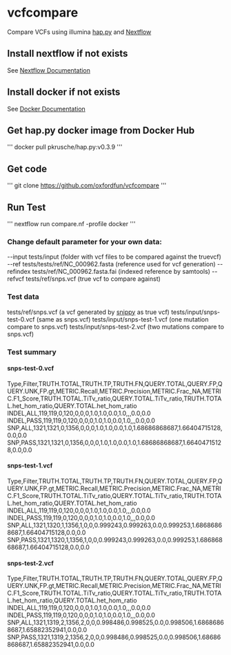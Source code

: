 # vcfcompare
Compare VCFs using illumina [hap.py](https://github.com/Illumina/hap.py) and [Nextflow](https://www.nextflow.io/)

## Install nextflow if not exists
See [Nextflow Documentation](https://www.nextflow.io/docs/latest/getstarted.html)

## Install docker if not exists
See [Docker Documentation](https://docs.docker.com/install/linux/docker-ce/ubuntu/)

## Get hap.py docker image from Docker Hub
'''
   docker pull pkrusche/hap.py:v0.3.9
'''
## Get code
'''
   git clone https://github.com/oxfordfun/vcfcompare
'''
## Run Test
'''
   nextflow run compare.nf -profile docker
'''

### Change default parameter for your own data:

--input tests/input (folder with vcf files to be compared against the truevcf)
--ref tests/tests/ref/NC_000962.fasta (reference used for vcf generation)
--refindex tests/ref/NC_000962.fasta.fai (indexed reference by samtools)
--refvcf tests/ref/snps.vcf (true vcf to compare against)

### Test data 
tests/ref/snps.vcf (a vcf generated by [snippy](https://github.com/tseemann/snippy) as true vcf)
tests/input/snps-test-0.vcf (same as snps.vcf)
tests/input/snps-test-1.vcf (one mutation compare to snps.vcf)
tests/input/snps-test-2.vcf (two mutations compare to snps.vcf)

### Test summary
#### snps-test-0.vcf
Type,Filter,TRUTH.TOTAL,TRUTH.TP,TRUTH.FN,QUERY.TOTAL,QUERY.FP,QUERY.UNK,FP.gt,METRIC.Recall,METRIC.Precision,METRIC.Frac_NA,METRIC.F1_Score,TRUTH.TOTAL.TiTv_ratio,QUERY.TOTAL.TiTv_ratio,TRUTH.TOTAL.het_hom_ratio,QUERY.TOTAL.het_hom_ratio
INDEL,ALL,119,119,0,120,0,0,0,1.0,1.0,0.0,1.0,,,0.0,0.0
INDEL,PASS,119,119,0,120,0,0,0,1.0,1.0,0.0,1.0,,,0.0,0.0
SNP,ALL,1321,1321,0,1356,0,0,0,1.0,1.0,0.0,1.0,1.68686868687,1.66404715128,0.0,0.0
SNP,PASS,1321,1321,0,1356,0,0,0,1.0,1.0,0.0,1.0,1.68686868687,1.66404715128,0.0,0.0

#### snps-test-1.vcf

Type,Filter,TRUTH.TOTAL,TRUTH.TP,TRUTH.FN,QUERY.TOTAL,QUERY.FP,QUERY.UNK,FP.gt,METRIC.Recall,METRIC.Precision,METRIC.Frac_NA,METRIC.F1_Score,TRUTH.TOTAL.TiTv_ratio,QUERY.TOTAL.TiTv_ratio,TRUTH.TOTAL.het_hom_ratio,QUERY.TOTAL.het_hom_ratio
INDEL,ALL,119,119,0,120,0,0,0,1.0,1.0,0.0,1.0,,,0.0,0.0
INDEL,PASS,119,119,0,120,0,0,0,1.0,1.0,0.0,1.0,,,0.0,0.0
SNP,ALL,1321,1320,1,1356,1,0,0,0.999243,0.999263,0.0,0.999253,1.68686868687,1.66404715128,0.0,0.0
SNP,PASS,1321,1320,1,1356,1,0,0,0.999243,0.999263,0.0,0.999253,1.68686868687,1.66404715128,0.0,0.0

#### snps-test-2.vcf
Type,Filter,TRUTH.TOTAL,TRUTH.TP,TRUTH.FN,QUERY.TOTAL,QUERY.FP,QUERY.UNK,FP.gt,METRIC.Recall,METRIC.Precision,METRIC.Frac_NA,METRIC.F1_Score,TRUTH.TOTAL.TiTv_ratio,QUERY.TOTAL.TiTv_ratio,TRUTH.TOTAL.het_hom_ratio,QUERY.TOTAL.het_hom_ratio
INDEL,ALL,119,119,0,120,0,0,0,1.0,1.0,0.0,1.0,,,0.0,0.0
INDEL,PASS,119,119,0,120,0,0,0,1.0,1.0,0.0,1.0,,,0.0,0.0
SNP,ALL,1321,1319,2,1356,2,0,0,0.998486,0.998525,0.0,0.998506,1.68686868687,1.65882352941,0.0,0.0
SNP,PASS,1321,1319,2,1356,2,0,0,0.998486,0.998525,0.0,0.998506,1.68686868687,1.65882352941,0.0,0.0

